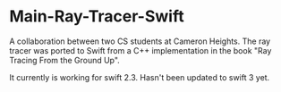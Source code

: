 # Main-Ray-Tracer-Swift
A collaboration between two CS students at Cameron Heights. The ray tracer was ported to Swift from a C++ implementation in the book "Ray Tracing From the Ground Up".

It currently is working for swift 2.3. Hasn't been updated to swift 3 yet.
